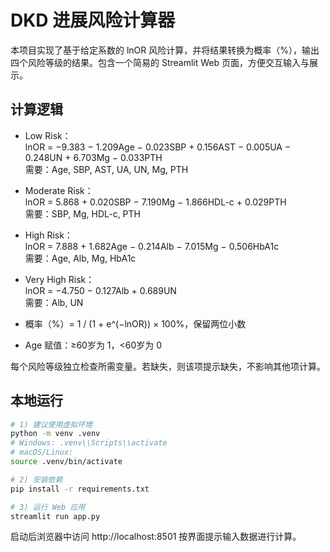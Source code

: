 # DKD 进展风险计算器

本项目实现了基于给定系数的 lnOR 风险计算，并将结果转换为概率（%），输出四个风险等级的结果。包含一个简易的 Streamlit Web 页面，方便交互输入与展示。

## 计算逻辑

- Low Risk：  
  lnOR = −9.383 − 1.209Age − 0.023SBP + 0.156AST − 0.005UA − 0.248UN + 6.703Mg − 0.033PTH  
  需要：Age, SBP, AST, UA, UN, Mg, PTH

- Moderate Risk：  
  lnOR = 5.868 + 0.020SBP − 7.190Mg − 1.866HDL-c + 0.029PTH  
  需要：SBP, Mg, HDL-c, PTH

- High Risk：  
  lnOR = 7.888 + 1.682Age − 0.214Alb − 7.015Mg − 0.506HbA1c  
  需要：Age, Alb, Mg, HbA1c

- Very High Risk：  
  lnOR = −4.750 − 0.127Alb + 0.689UN  
  需要：Alb, UN

- 概率（%）= 1 / (1 + e^(−lnOR)) × 100%，保留两位小数  
- Age 赋值：≥60岁为 1，<60岁为 0

每个风险等级独立检查所需变量。若缺失，则该项提示缺失，不影响其他项计算。

## 本地运行

```bash
# 1) 建议使用虚拟环境
python -m venv .venv
# Windows: .venv\\Scripts\\activate
# macOS/Linux:
source .venv/bin/activate

# 2) 安装依赖
pip install -r requirements.txt

# 3) 运行 Web 应用
streamlit run app.py
```

启动后浏览器中访问 http://localhost:8501 按界面提示输入数据进行计算。
